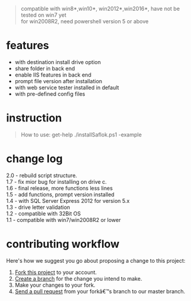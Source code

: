 >
> compatible with win8*,win10*, win2012*,win2016*, have not be tested on win7 yet<br />
> for win2008R2, need powershell version 5 or above<br />


# features
<ul>
  <li> with destination install drive option </li>
  <li> share folder in back end  </li>
  <li> enable IIS features in back end  </li>
  <li> prompt file version after installation  </li>
  <li> with web service tester installed in default  </li>
  <li> with pre-defined config files  </li>
</ul>

# instruction
> How to use: 
get-help ./installSaflok.ps1 -example

# change log
2.0 - rebuild script structure. <br />
1.7 - fix mior bug for installing on drive c. <br />
1.6 - final release, more functions less lines <br />
1.5 - add functions, prompt version installed <br />
1.4 - with SQL Server Express 2012 for version 5.x <br />
1.3 - drive letter validation <br />
1.2 - compatible with 32Bit OS <br />
1.1 - compatible with win7/win2008R2 or lower <br />

# contributing workflow
Here's how we suggest you go about proposing a change to this project:<br />
<ol>
  <li><a href="https://help.github.com/articles/fork-a-repo/">Fork this project</a> to your account. </li>
  <li><a href="https://help.github.com/articles/creating-and-deleting-branches-within-your-repository">Create a branch</a> for the change you intend to make.</li>
  <li>Make your changes to your fork.</li>
    <li><a href="https://help.github.com/articles/using-pull-requests/">Send a pull request</a> from your forkâ€™s branch to our master branch.</li>
</ol>
